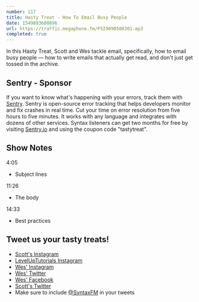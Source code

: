 ```yaml
---
number: 117
title: Hasty Treat - How To Email Busy People
date: 1549893600896
url: https://traffic.megaphone.fm/FSI9090500301.mp3
completed: true
---
```


In this Hasty Treat, Scott and Wes tackle email, specifically, how to email busy people — how to write emails that actually get read, and don't just get tossed in the archive.

## Sentry - Sponsor

If you want to know what's happening with your errors, track them with [Sentry](https://sentry.io/). Sentry is open-source error tracking that helps developers monitor and fix crashes in real time. Cut your time on error resolution from five hours to five minutes. It works with any language and integrates with dozens of other services. Syntax listeners can get two months for free by visiting [Sentry.io](https://sentry.io/) and using the coupon code "tastytreat".

## Show Notes

4:05

* Subject lines

11:26

* The body

14:33

* Best practices

## Tweet us your tasty treats!
* [Scott's Instagram](https://www.instagram.com/stolinski/)
* [LevelUpTutorials Instagram](https://www.instagram.com/LevelUpTutorials/)
* [Wes' Instagram](https://www.instagram.com/wesbos/)
* [Wes' Twitter](https://twitter.com/wesbos)
* [Wes' Facebook](https://www.facebook.com/wesbos.developer)
* [Scott's Twitter](https://twitter.com/stolinski)
* Make sure to include [@SyntaxFM](https://twitter.com/SyntaxFM) in your tweets
